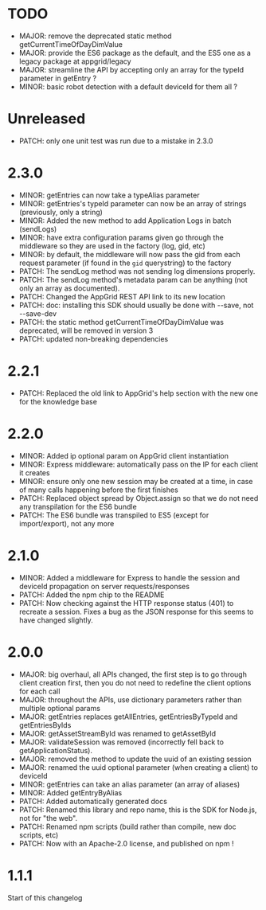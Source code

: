 # TODO

- MAJOR: remove the deprecated static method getCurrentTimeOfDayDimValue
- MAJOR: provide the ES6 package as the default, and the ES5 one as a legacy package at appgrid/legacy
- MAJOR: streamline the API by accepting only an array for the typeId parameter in getEntry ?
- MINOR: basic robot detection with a default deviceId for them all ?

# Unreleased

- PATCH: only one unit test was run due to a mistake in 2.3.0

# 2.3.0

- MINOR: getEntries can now take a typeAlias parameter
- MINOR: getEntries's typeId parameter can now be an array of strings (previously, only a string)
- MINOR: Added the new method to add Application Logs in batch (sendLogs)
- MINOR: have extra configuration params given go through the middleware so they are used in the factory (log, gid, etc)
- MINOR: by default, the middleware will now pass the gid from each request parameter (if found in the `gid` querystring) to the factory
- PATCH: The sendLog method was not sending log dimensions properly.
- PATCH: The sendLog method's metadata param can be anything (not only an array as documented).
- PATCH: Changed the AppGrid REST API link to its new location
- PATCH: doc: installing this SDK should usually be done with --save, not --save-dev
- PATCH: the static method getCurrentTimeOfDayDimValue was deprecated, will be removed in version 3
- PATCH: updated non-breaking dependencies

# 2.2.1

- PATCH: Replaced the old link to AppGrid's help section with the new one for the knowledge base

# 2.2.0

- MINOR: Added ip optional param on AppGrid client instantiation
- MINOR: Express middleware: automatically pass on the IP for each client it creates
- MINOR: ensure only one new session may be created at a time, in case of many calls happening before the first finishes
- PATCH: Replaced object spread by Object.assign so that we do not need any transpilation for the ES6 bundle
- PATCH: The ES6 bundle was transpiled to ES5 (except for import/export), not any more

# 2.1.0

- MINOR: Added a middleware for Express to handle the session and deviceId propagation on server requests/responses
- PATCH: Added the npm chip to the README
- PATCH: Now checking against the HTTP response status (401) to recreate a session. Fixes a bug as the JSON response for this seems to have changed slightly.

# 2.0.0

- MAJOR: big overhaul, all APIs changed, the first step is to go through client creation first, then you do not need to redefine the client options for each call
- MAJOR: throughout the APIs, use dictionary parameters rather than multiple optional params
- MAJOR: getEntries replaces getAllEntries, getEntriesByTypeId and getEntriesByIds
- MAJOR: getAssetStreamById was renamed to getAssetById
- MAJOR: validateSession was removed (incorrectly fell back to getApplicationStatus).
- MAJOR: removed the method to update the uuid of an existing session
- MAJOR: renamed the uuid optional parameter (when creating a client) to deviceId
- MINOR: getEntries can take an alias parameter (an array of aliases)
- MINOR: Added getEntryByAlias
- PATCH: Added automatically generated docs
- PATCH: Renamed this library and repo name, this is the SDK for Node.js, not for "the web".
- PATCH: Renamed npm scripts (build rather than compile, new doc scripts, etc)
- PATCH: Now with an Apache-2.0 license, and published on npm !

# 1.1.1

Start of this changelog
